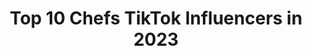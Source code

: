 ---
title: Top 10 Chefs TikTok Influencers in 2023
description: >-
  Find top chefs TikTok influencers in 2023. Most popular hashtags: #fyp #foryou #duet #chef.
platform: TikTok
hits: 1071
text_top: Discover the best TikTok influencers on inBeat.
text_bottom: Our database aggregates 1071 TikTok influencers like this for you to collaborate.
profiles:
  - username: "chefshabba"
    fullname: >-
      Chef
    bio: >-
      CREATOR CODE: chefshabba #ad KG ON TOP
    location: "United States"
    followers: 342800
    engagement: 1640
    commentsToLikes: 0.014210
    id: ckan209lwy45d0i785c50lzpu
    verified: false
    hashtags: "#fyp, #foryoupage, #foryou, #viral"
  - username: "dillow24"
    fullname: >-
      Dree
    bio: >-
      🏴󠁧󠁢󠁳󠁣󠁴󠁿 FIFER, SINGER, CHEF, MASSAGE THERAPIST PROUD MUM! 💙❤️💙
    location: "United Kingdom"
    followers: 9104
    engagement: 2068
    commentsToLikes: 0.105086
    id: ckacs8glt8ykj0i78ch3tavlk
    verified: false
    hashtags: "#30s, #funny, #fyp, #scottish"
  - username: "laufox_"
    fullname: >-
      Laufox 🦊
    bio: >-
      💜 Chef mafia mauve 💜 ✨He/Him ✨ ⬇️ Playlists de mes OC ⬇️
    location: "France"
    followers: 5639
    engagement: 2403
    commentsToLikes: 0.075032
    id: ck9nnoc84q41o0j78ak1xlwum
    verified: false
    hashtags: "#hitoshinsou, #billieeilish, #mha, #mafiableue"
  - username: "808_tikytokhomie"
    fullname: >-
      808_TikyTokHomie
    bio: >-
      Aloha 🤙 Mom Hutsle Professional Race Car Photographer Head Chef
    location: "United States"
    followers: 25000
    engagement: 2080
    commentsToLikes: 0.052788
    id: ckc7jfx7mqy2e0j23pokod7pj
    verified: false
    hashtags: "#friends, #foryou, #momsoftiktok, #gfc"
  - username: "sugar_pusher"
    fullname: >-
      Ally Burnett
    bio: >-
      Chocolatier.Pastry chef.Tutorials & sass. Niche but relatable She/her 🏳️‍🌈
    location: "United States"
    followers: 105900
    engagement: 2011
    commentsToLikes: 0.034867
    id: ck8z2hf6i5cqh0j78b3sbzzrp
    verified: false
    hashtags: "#tiktokcooks, #foryou, #spookytreats, #asmr"
  - username: "avafloflava"
    fullname: >-
      avafloflava
    bio: >-
      she/they 16 ♐︎ ♌︎ ♒︎ roger waters private chef
    location: "United States"
    followers: 21900
    engagement: 2273
    commentsToLikes: 0.050997
    id: cka6pqxhxkmmw0i78w4eiu4f7
    verified: false
    hashtags: "#davidgilmour, #ledzeppelin, #nickmason, #pinkfloyd"
  - username: "juanpatetrae"
    fullname: >-
      Juanpatetrae 🔪
    bio: >-
      Chef 👨‍🍳 23 años Cali 🇨🇴 Sígueme en Instagram: @juanpatetrae 🔥
    location: "Colombia"
    followers: 81500
    engagement: 1958
    commentsToLikes: 0.032923
    id: ck9e1mykdbg5k0j78aknue4ek
    verified: false
    hashtags: "#xyzbca, #parati, #foryou, #fyp"
  - username: "chefethanb"
    fullname: >-
      Ethan
    bio: >-
      not actually a chef
    location: "United States"
    followers: 197800
    engagement: 1726
    commentsToLikes: 0.034397
    id: ck81s3d1opp000j783figu5y2
    verified: false
    hashtags: "#halloweencandy, #truff, #foodlover, #comidamexicana"
  - username: "okaychef"
    fullname: >-
      Nathan Jones
    bio: >-
      34🏳️‍🌈🇨🇦He/Him 20yr career chef sharing what I know Cooking & D&D Links👇🏻
    location: "Canada"
    followers: 55300
    engagement: 1661
    commentsToLikes: 0.051315
    id: ckb0htvff9dho0j2388r3igv9
    verified: false
    hashtags: "#tabletopgames, #stitch, #chef, #dungeonsanddragons"
  - username: "abdulahad.ck"
    fullname: >-
      Abdul Ahad Ck
    bio: >-
      7⃣3⃣❤0⃣6⃣4⃣7⃣3⃣3⃣❤2⃣8⃣ chef ❤ #mytdreams #realhunters
    location: "United States"
    followers: 128700
    engagement: 4120
    commentsToLikes: 0.179233
    id: ckbkpywsek7br0j23k4ez4lr5
    verified: false
    hashtags: "#kattasupport, #love, #1m, #chef"
---